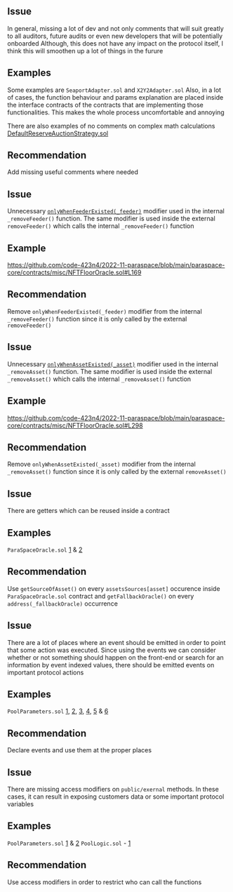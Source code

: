 ## Issue
In general, missing a lot of dev and not only comments that will suit greatly to all auditors, future audits or even new developers that will be potentially onboarded
Although, this does not have any impact on the protocol itself, I think this will smoothen up a lot of things in the furure
## Examples
Some examples are `SeaportAdapter.sol` and `X2Y2Adapter.sol`
Also, in a lot of cases, the function behaviour and params explanation are placed inside the interface contracts of the contracts that are implementing those functionalities. This makes the whole process uncomfortable and annoying

There are also examples of no comments on complex math calculations
[DefaultReserveAuctionStrategy.sol](https://github.com/code-423n4/2022-11-paraspace/blob/main/paraspace-core/contracts/protocol/pool/DefaultReserveAuctionStrategy.sol#L90)
## Recommendation
Add missing useful comments where needed

## Issue
Unnecessary [`onlyWhenFeederExisted(_feeder)`](https://github.com/code-423n4/2022-11-paraspace/blob/main/paraspace-core/contracts/misc/NFTFloorOracle.sol#L169
) modifier used in the internal `_removeFeeder()` function. The same modifier is used inside the external `removeFeeder()` which calls the internal `_removeFeeder()` function
## Example
https://github.com/code-423n4/2022-11-paraspace/blob/main/paraspace-core/contracts/misc/NFTFloorOracle.sol#L169
## Recommendation
Remove `onlyWhenFeederExisted(_feeder)` modifier from the internal `_removeFeeder()` function since it is only called by the external `removeFeeder()`

## Issue
Unnecessary [`onlyWhenAssetExisted(_asset)`](https://github.com/code-423n4/2022-11-paraspace/blob/main/paraspace-core/contracts/misc/NFTFloorOracle.sol#L298) modifier used in the internal `_removeAsset()` function. The same modifier is used inside the external `_removeAsset()` which calls the internal `_removeAsset()` function
## Example
https://github.com/code-423n4/2022-11-paraspace/blob/main/paraspace-core/contracts/misc/NFTFloorOracle.sol#L298
## Recommendation
Remove `onlyWhenAssetExisted(_asset)` modifier from the internal `_removeAsset()` function since it is only called by the external `removeAsset()`

## Issue
There are getters which can be reused inside a contract
## Examples
`ParaSpaceOracle.sol` [1](https://github.com/code-423n4/2022-11-paraspace/blob/main/paraspace-core/contracts/misc/ParaSpaceOracle.sol#L214) & [2](https://github.com/code-423n4/2022-11-paraspace/blob/main/paraspace-core/contracts/misc/ParaSpaceOracle.sol#L204)
## Recommendation
Use `getSourceOfAsset()` on every `assetsSources[asset]` occurence inside `ParaSpaceOracle.sol` contract and `getFallbackOracle()` on every `address(_fallbackOracle)` occurrence

## Issue
There are a lot of places where an event should be emitted in order to point that some action was executed. Since using the events we can consider whether or not something should happen on the front-end or search for an information by event indexed values, there should be emitted events on important protocol actions
## Examples
`PoolParameters.sol` [1](https://github.com/code-423n4/2022-11-paraspace/blob/main/paraspace-core/contracts/protocol/pool/PoolParameters.sol#L110), [2](https://github.com/code-423n4/2022-11-paraspace/blob/main/paraspace-core/contracts/protocol/pool/PoolParameters.sol#L139), [3](https://github.com/code-423n4/2022-11-paraspace/blob/main/paraspace-core/contracts/protocol/pool/PoolParameters.sol#L166), [4](https://github.com/code-423n4/2022-11-paraspace/blob/main/paraspace-core/contracts/protocol/pool/PoolParameters.sol#L181), [5](https://github.com/code-423n4/2022-11-paraspace/blob/main/paraspace-core/contracts/protocol/pool/PoolParameters.sol#L196) & [6](https://github.com/code-423n4/2022-11-paraspace/blob/main/paraspace-core/contracts/protocol/pool/PoolParameters.sol#L206)
## Recommendation
Declare events and use them at the proper places

## Issue
There are missing access modifiers on `public/exernal` methods. In these cases, it can result in exposing customers data or some important protocol variables
## Examples
`PoolParameters.sol` [1](https://github.com/code-423n4/2022-11-paraspace/blob/main/paraspace-core/contracts/protocol/pool/PoolParameters.sol#L226) & [2](https://github.com/code-423n4/2022-11-paraspace/blob/main/paraspace-core/contracts/protocol/pool/PoolParameters.sol#L251)
`PoolLogic.sol` - [1](https://github.com/code-423n4/2022-11-paraspace/blob/main/paraspace-core/contracts/protocol/libraries/logic/PoolLogic.sol#L165)
## Recommendation
Use access modifiers in order to restrict who can call the functions